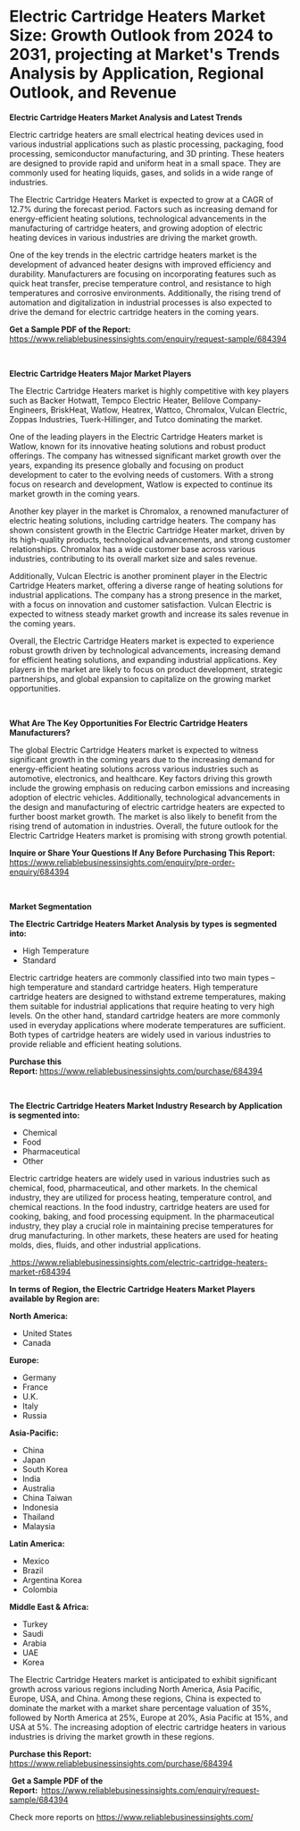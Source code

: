 <p><h1>Electric Cartridge Heaters Market Size: Growth Outlook from 2024 to 2031, projecting at Market's Trends Analysis by Application, Regional Outlook, and Revenue</h1></p><p><strong>Electric Cartridge Heaters Market Analysis and Latest Trends</strong></p>
<p><p>Electric cartridge heaters are small electrical heating devices used in various industrial applications such as plastic processing, packaging, food processing, semiconductor manufacturing, and 3D printing. These heaters are designed to provide rapid and uniform heat in a small space. They are commonly used for heating liquids, gases, and solids in a wide range of industries.</p><p>The Electric Cartridge Heaters Market is expected to grow at a CAGR of 12.7% during the forecast period. Factors such as increasing demand for energy-efficient heating solutions, technological advancements in the manufacturing of cartridge heaters, and growing adoption of electric heating devices in various industries are driving the market growth. </p><p>One of the key trends in the electric cartridge heaters market is the development of advanced heater designs with improved efficiency and durability. Manufacturers are focusing on incorporating features such as quick heat transfer, precise temperature control, and resistance to high temperatures and corrosive environments. Additionally, the rising trend of automation and digitalization in industrial processes is also expected to drive the demand for electric cartridge heaters in the coming years.</p></p>
<p><strong>Get a Sample PDF of the Report:&nbsp;</strong> <a href="https://www.reliablebusinessinsights.com/enquiry/request-sample/684394">https://www.reliablebusinessinsights.com/enquiry/request-sample/684394</a></p>
<p>&nbsp;</p>
<p><strong>Electric Cartridge Heaters Major Market Players</strong></p>
<p><p>The Electric Cartridge Heaters market is highly competitive with key players such as Backer Hotwatt, Tempco Electric Heater, Belilove Company-Engineers, BriskHeat, Watlow, Heatrex, Wattco, Chromalox, Vulcan Electric, Zoppas Industries, Tuerk-Hillinger, and Tutco dominating the market.</p><p>One of the leading players in the Electric Cartridge Heaters market is Watlow, known for its innovative heating solutions and robust product offerings. The company has witnessed significant market growth over the years, expanding its presence globally and focusing on product development to cater to the evolving needs of customers. With a strong focus on research and development, Watlow is expected to continue its market growth in the coming years.</p><p>Another key player in the market is Chromalox, a renowned manufacturer of electric heating solutions, including cartridge heaters. The company has shown consistent growth in the Electric Cartridge Heater market, driven by its high-quality products, technological advancements, and strong customer relationships. Chromalox has a wide customer base across various industries, contributing to its overall market size and sales revenue.</p><p>Additionally, Vulcan Electric is another prominent player in the Electric Cartridge Heaters market, offering a diverse range of heating solutions for industrial applications. The company has a strong presence in the market, with a focus on innovation and customer satisfaction. Vulcan Electric is expected to witness steady market growth and increase its sales revenue in the coming years.</p><p>Overall, the Electric Cartridge Heaters market is expected to experience robust growth driven by technological advancements, increasing demand for efficient heating solutions, and expanding industrial applications. Key players in the market are likely to focus on product development, strategic partnerships, and global expansion to capitalize on the growing market opportunities.</p></p>
<p>&nbsp;</p>
<p><strong>What Are The Key Opportunities For Electric Cartridge Heaters Manufacturers?</strong></p>
<p><p>The global Electric Cartridge Heaters market is expected to witness significant growth in the coming years due to the increasing demand for energy-efficient heating solutions across various industries such as automotive, electronics, and healthcare. Key factors driving this growth include the growing emphasis on reducing carbon emissions and increasing adoption of electric vehicles. Additionally, technological advancements in the design and manufacturing of electric cartridge heaters are expected to further boost market growth. The market is also likely to benefit from the rising trend of automation in industries. Overall, the future outlook for the Electric Cartridge Heaters market is promising with strong growth potential.</p></p>
<p><strong>Inquire or Share Your Questions If Any Before Purchasing This Report:</strong> <a href="https://www.reliablebusinessinsights.com/enquiry/pre-order-enquiry/684394">https://www.reliablebusinessinsights.com/enquiry/pre-order-enquiry/684394</a></p>
<p>&nbsp;</p>
<p><strong>Market Segmentation</strong></p>
<p><strong>The Electric Cartridge Heaters Market Analysis by types is segmented into:</strong></p>
<p><ul><li>High Temperature</li><li>Standard</li></ul></p>
<p><p>Electric cartridge heaters are commonly classified into two main types – high temperature and standard cartridge heaters. High temperature cartridge heaters are designed to withstand extreme temperatures, making them suitable for industrial applications that require heating to very high levels. On the other hand, standard cartridge heaters are more commonly used in everyday applications where moderate temperatures are sufficient. Both types of cartridge heaters are widely used in various industries to provide reliable and efficient heating solutions.</p></p>
<p><strong>Purchase this Report:&nbsp;</strong><a href="https://www.reliablebusinessinsights.com/purchase/684394">https://www.reliablebusinessinsights.com/purchase/684394</a></p>
<p>&nbsp;</p>
<p><strong>The Electric Cartridge Heaters Market Industry Research by Application is segmented into:</strong></p>
<p><ul><li>Chemical</li><li>Food</li><li>Pharmaceutical</li><li>Other</li></ul></p>
<p><p>Electric cartridge heaters are widely used in various industries such as chemical, food, pharmaceutical, and other markets. In the chemical industry, they are utilized for process heating, temperature control, and chemical reactions. In the food industry, cartridge heaters are used for cooking, baking, and food processing equipment. In the pharmaceutical industry, they play a crucial role in maintaining precise temperatures for drug manufacturing. In other markets, these heaters are used for heating molds, dies, fluids, and other industrial applications.</p></p>
<p><a href="https://www.reliablebusinessinsights.com/electric-cartridge-heaters-market-r684394">&nbsp;https://www.reliablebusinessinsights.com/electric-cartridge-heaters-market-r684394</a></p>
<p><strong>In terms of Region, the Electric Cartridge Heaters Market Players available by Region are:</strong></p>
<p>
    <p> <strong> North America: </strong>
        <ul>
            <li>United States</li>
            <li>Canada</li>
        </ul>
        </p> 
    <p> <strong> Europe: </strong>
        <ul>
            <li>Germany</li>
            <li>France</li>
            <li>U.K.</li>
            <li>Italy</li>
            <li>Russia</li>
        </ul>
        </p> 
    <p> <strong> Asia-Pacific: </strong>
        <ul>
            <li>China</li>
            <li>Japan</li>
            <li>South Korea</li>
            <li>India</li>
            <li>Australia</li>
            <li>China Taiwan</li>
            <li>Indonesia</li>
            <li>Thailand</li>
            <li>Malaysia</li>
        </ul>
        </p> 
    <p> <strong> Latin America: </strong>
        <ul>
            <li>Mexico</li>
            <li>Brazil</li>
            <li>Argentina Korea</li>
            <li>Colombia</li>
        </ul>
        </p> 
    <p> <strong> Middle East & Africa: </strong>
        <ul>
            <li>Turkey</li>
            <li>Saudi</li>
            <li>Arabia</li>
            <li>UAE</li>
            <li>Korea</li>
        </ul>
    </p>
    </p>
<p><p>The Electric Cartridge Heaters market is anticipated to exhibit significant growth across various regions including North America, Asia Pacific, Europe, USA, and China. Among these regions, China is expected to dominate the market with a market share percentage valuation of 35%, followed by North America at 25%, Europe at 20%, Asia Pacific at 15%, and USA at 5%. The increasing adoption of electric cartridge heaters in various industries is driving the market growth in these regions.</p></p>
<p><strong>Purchase this Report: </strong><a href="https://www.reliablebusinessinsights.com/purchase/684394">https://www.reliablebusinessinsights.com/purchase/684394</a></p>
<p>&nbsp;<strong>Get a Sample PDF of the Report:&nbsp;&nbsp;</strong><a href="https://www.reliablebusinessinsights.com/enquiry/request-sample/684394">https://www.reliablebusinessinsights.com/enquiry/request-sample/684394</a></p>
<p><strong></strong></p>
<p>Check more reports on <a href="https://www.reliablebusinessinsights.com/">https://www.reliablebusinessinsights.com/</a></p>